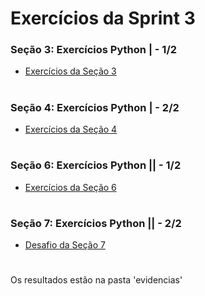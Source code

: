 #
# Exercícios da Sprint 3

### Seção 3: Exercícios Python | - 1/2

- [Exercícios da Seção 3](https://github.com/catarwnalud/pbCompass/blob/master/sprint_3/exercicios/exerciciosParte1.py) 

#

### Seção 4: Exercícios Python | - 2/2

- [Exercícios da Seção 4](https://github.com/catarwnalud/pbCompass/blob/master/sprint_3/exercicios/exerciciosParte2.py) 

#

### Seção 6: Exercícios Python || - 1/2

- [Exercícios da Seção 6](https://github.com/catarwnalud/pbCompass/blob/master/sprint_3/exercicios/exerciciosParte6.py) 

#

### Seção 7: Exercícios Python || - 2/2

- [Desafio da Seção 7](https://github.com/catarwnalud/pbCompass/blob/master/sprint_3/exercicios/desafioParte7.py) 

#

 Os resultados estão na pasta 'evidencias'